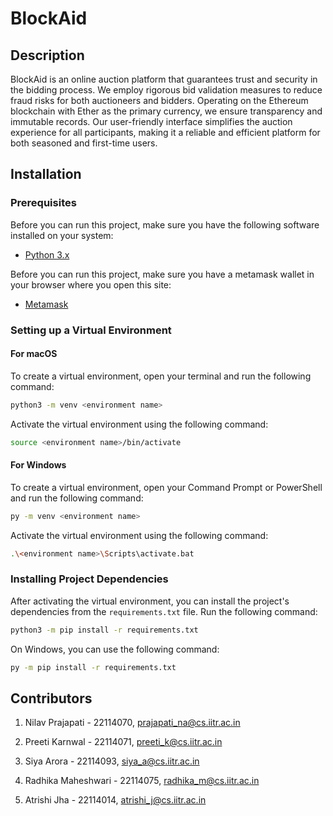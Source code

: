 


# BlockAid

## Description

BlockAid is an online auction platform that guarantees trust and security in the bidding process. We employ rigorous bid validation measures to reduce fraud risks for both auctioneers and bidders. Operating on the Ethereum blockchain with Ether as the primary currency, we ensure transparency and immutable records. Our user-friendly interface simplifies the auction experience for all participants, making it a reliable and efficient platform for both seasoned and first-time users.

## Installation

### Prerequisites

Before you can run this project, make sure you have the following software installed on your system:

- [Python 3.x](https://www.python.org/downloads/)

Before you can run this project, make sure you have a metamask wallet in your browser where you open this site:

- [Metamask](https://metamask.io/download/)

### Setting up a Virtual Environment

#### For macOS

To create a virtual environment, open your terminal and run the following command:

```bash
python3 -m venv <environment name>
```

Activate the virtual environment using the following command:

```bash
source <environment name>/bin/activate
```

#### For Windows

To create a virtual environment, open your Command Prompt or PowerShell and run the following command:

```bash
py -m venv <environment name>
```

Activate the virtual environment using the following command:

```bash
.\<environment name>\Scripts\activate.bat
```

### Installing Project Dependencies

After activating the virtual environment, you can install the project's dependencies from the `requirements.txt` file. Run the following command:

```bash
python3 -m pip install -r requirements.txt
```

On Windows, you can use the following command:

```bash
py -m pip install -r requirements.txt
```

## Contributors
1. Nilav Prajapati - 22114070, prajapati_na@cs.iitr.ac.in
&nbsp;

2. Preeti Karnwal - 22114071, preeti_k@cs.iitr.ac.in
&nbsp;

3. Siya Arora - 22114093, siya_a@cs.iitr.ac.in
&nbsp;

4. Radhika Maheshwari - 22114075, radhika_m@cs.iitr.ac.in
&nbsp;

5. Atrishi Jha - 22114014, atrishi_j@cs.iitr.ac.in  



